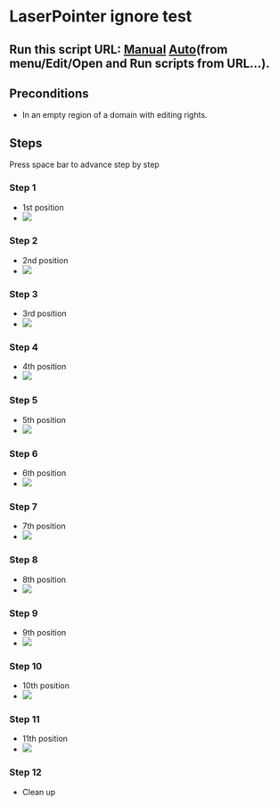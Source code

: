 # LaserPointer ignore test
## Run this script URL: [Manual](./test.js?raw=true)   [Auto](./testAuto.js?raw=true)(from menu/Edit/Open and Run scripts from URL...).

## Preconditions
- In an empty region of a domain with editing rights.

## Steps
Press space bar to advance step by step

### Step 1
- 1st position
- ![](./ExpectedImage_00000.png)
### Step 2
- 2nd position
- ![](./ExpectedImage_00001.png)
### Step 3
- 3rd position
- ![](./ExpectedImage_00002.png)
### Step 4
- 4th position
- ![](./ExpectedImage_00003.png)
### Step 5
- 5th position
- ![](./ExpectedImage_00004.png)
### Step 6
- 6th position
- ![](./ExpectedImage_00005.png)
### Step 7
- 7th position
- ![](./ExpectedImage_00006.png)
### Step 8
- 8th position
- ![](./ExpectedImage_00007.png)
### Step 9
- 9th position
- ![](./ExpectedImage_00008.png)
### Step 10
- 10th position
- ![](./ExpectedImage_00009.png)
### Step 11
- 11th position
- ![](./ExpectedImage_00010.png)
### Step 12
- Clean up
